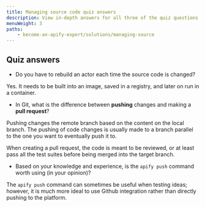 ```yaml
---
title: Managing source code quiz answers
description: View in-depth answers for all three of the quiz questions that were provided in the corresponding lesson about managing source code.
menuWeight: 3
paths:
    - become-an-apify-expert/solutions/managing-source
---
```


## [](#quiz-answers) Quiz answers

- Do you have to rebuild an actor each time the source code is changed?

Yes. It needs to be built into an image, saved in a registry, and later on run in a container.

- In Git, what is the difference between **pushing** changes and making a **pull request**?

Pushing changes the remote branch based on the content on the local branch. The pushing of code changes is usually made to a branch parallel to the one you want to eventually push it to.

When creating a pull request, the code is meant to be reviewed, or at least pass all the test suites before being merged into the target branch.

- Based on your knowledge and experience, is the `apify push` command worth using (in your opinion)?

The `apify push` command can sometimes be useful when testing ideas; however, it is much more ideal to use Github integration rather than directly pushing to the platform.
